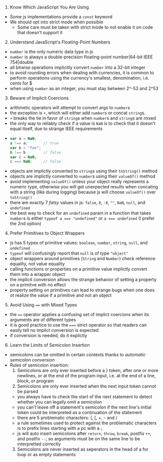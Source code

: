 1. Know Which JavaScript You Are Using
  - Some js implementations provide a `const` keyword
  - We should opt into strict mode when possible
    - Some care must be taken with strict mode to not enable it on code that doesn't support it
2. Understand JavaScript's Floating-Point Numbers
  - `number` is the only numeric data type in js
  - `number` is always a double-precision floating-point number|64-bit IEEE 754|double
  - all bitwise operations implicitly convert `number` into a 32-bit integer
  - to avoid rounding errors when dealing with currencies, it is common to perform operations using the currency's smallest, denomination, i.e. cents for $
  - when using `number` as an integer, you must stay between 2^-53 and 2^53
3. Beware of Implicit Coercions
  - arithmetic operators will attempt to convert args to `number`s
  - the exception is `+`, which will either add `number`s or concat `string`s.
  - `+` breaks the tie in favor of `string`s when `number`s and `string`s are mixed
  - the only way to reliably check if a value is `NaN` is to check that it doesn't equal itself, due to strange IEEE requirements
  - ```javascript
    var a = NaN;
    a !== a;       // true
    var b = "foo";
    b !== b        // false
    var c = NaN;
    c === NaN;     // false
    ```
  - objects are implictly converted to `string`s using their `toString()` method
  - objects are implictly converted to `number`s using their `valueOf()` method
  - avoid implementing `valueOf()` unless your object really represents a numeric type, otherwise you will get unexpected results when concating with a string (like during logging) because js will choose `valueOf()` over `toString()`
  - there are exactly 7 *falsy* values in js: `false`, `0`, `-0`, `""`, `NaN`, `null`, and `undefined`
  - the best way to check for an `undefined` param in a function that takes `number`s is either `typeof a === "undefined"` or `a === undefined` (I prefer the 2nd option)
4. Prefer Primitives to Object Wrappers
  - js has 5 types of primitive values: `boolean`, `number`, `string`, `null`, and `undefined`
  - `typeof` will confusingly report that `null` is of type `"object"`
  - object wrappers around primitives (`String` and `Number`) check reference equality, not value equality
  - calling functions or properties on a primitive value implictly convert them into a wrapper object
  - the implicit conversion allows the strange behavior of setting a property on a primitve with no effect
  - property setting on primitives can lead to strange bugs when one does ot realize the value if a primitive and not an object
5. Avoid Using `==` with Mixed Types
  - the `==` operator applies a confusing set of implict coercions when its arguments are of different types
  - it is good practice to use the `===` strict operator so that readers can easily tell no implict conversion is expected
  - if conversion is needed, do it explictly
6. Learn the Limits of Semicolon Insertion
  - semicolons can be omitted in certain contexts thanks to *automatic semicolon conversion*
  - Rules of semicolon insertion:
    1. Semicolons are only ever inserted before a } token, after one or more newlines, or at the end of the program input, i.e. at the end of a line, block, or program
    2. Semicolons are only ever inserted when the next input token cannot be parsed
      - you always have to check the start of the next statement to detect whether you can legally omit a semicolon
      - you can't leave off a statement's semicolon if the next line's initial token could be interpreted as a continuation of the statement
      - there are 5 problematic characters: (, [, +, - and /
      - a rule sometimes used to protect against the problematic characters is to prefix lines starting with a pc with a `;`
      - js will auto insert semicolons after `return`, `throw`, `break`, postfix `++`, and postfix `--`; so arguments must be on the same line to be interpretted correctly
    3. Semicolons are never inserted as seperators in the head of a for loop or as empty statements
